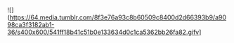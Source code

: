![](https://64.media.tumblr.com/8f3e76a93c8b60509c8400d2d66393b9/a9098ca3f3182ab1-36/s400x600/541ff18b41c51b0e133634d0c1ca5362bb26fa82.gifv]
